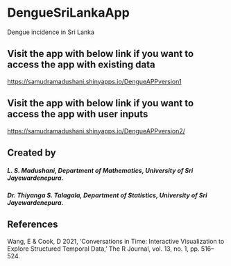 # DengueSriLankaApp
Dengue incidence in Sri Lanka

## Visit the app with below link if you want to access the app with existing data

https://samudramadushani.shinyapps.io/DengueAPPversion1

## Visit the app with below link if you want to access the app with user inputs

https://samudramadushani.shinyapps.io/DengueAPPversion2/

## Created by

##### L. S. Madushani, Department of Mathematics, University of Sri Jayewardenepura.
##### Dr. Thiyanga S. Talagala, Department of Statistics, University of Sri Jayewardenepura.

## References

Wang, E & Cook, D 2021, ‘Conversations in Time: Interactive Visualization to Explore Structured Temporal Data,’ The R Journal, vol. 13, no. 1, pp. 516–524.
